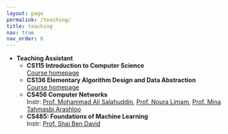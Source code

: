 ```yaml
---
layout: page
permalink: /teaching/
title: teaching
nav: true
nav_order: 6
---
```


<!-- For now, this page is assumed to be a static description of your courses. You can convert it to a collection similar to `_projects/` so that you can have a dedicated page for each course.

Organize your courses by years, topics, or universities, however you like! -->

<!-- ## Teaching Experience -->

- **Teaching Assistant**
  - **CS115 Introduction to Computer Science**  
    [Course homepage](https://student.cs.uwaterloo.ca/~cs115/)
  - **CS136 Elementary Algorithm Design and Data Abstraction**  
    [Course homepage](https://student.cs.uwaterloo.ca/~cs136/current/software.shtml)
  - **CS456 Computer Networks**  
    Instr: [Prof. Mohammad Ali Salahuddin](https://sites.google.com/view/msalahuddin/home), [Prof. Noura Limam](https://uwaterloo.ca/scholar/n2limam), [Prof. Mina Tahmasbi Arashloo](https://mina.arashloo.net/)
  - **CS485: Foundations of Machine Learning**  
    Instr: [Prof. Shai Ben David](https://cs.uwaterloo.ca/~shai/)
